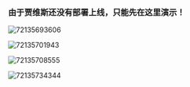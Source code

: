 ### 由于贾维斯还没有部署上线，只能先在这里演示！

![72135693606](D:\桌面\ahao-shopping-pro\src\assets\贾维斯\1.png)

![72135701943](D:\桌面\ahao-shopping-pro\src\assets\贾维斯\2.png)

![72135708555](D:\桌面\ahao-shopping-pro\src\assets\贾维斯\3.png)

![72135734344](D:\桌面\ahao-shopping-pro\src\assets\贾维斯\4.png)
